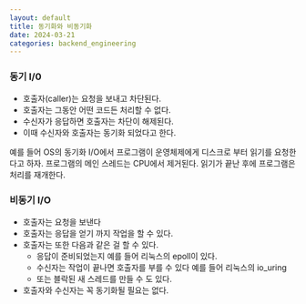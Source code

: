 ```yaml
---
layout: default
title: 동기화와 비동기화
date: 2024-03-21
categories: backend_engineering
---
```



### 동기 I/0
*  호출자(caller)는 요청을 보내고 차단된다.
* 호출자는 그동안 어떤 코드든 처리할 수 없다.
* 수신자가 응답하면 호출자는 차단이 해제된다.
* 이때 수신자와 호출자는 동기화 되었다고 한다.

예를 들어 OS의 동기화 I/O에서 프로그램이 운영체제에게 디스크로 부터 읽기를 요청한다고 하자. 프로그램의 메인 스레드는 CPU에서 제거된다. 읽기가 끝난 후에 프로그램은 처리를 재개한다.

### 비동기 I/O

* 호출자는 요청을 보낸다
* 호출자는 응답을 얻기 까지 작업을 할 수 있다.
* 호출자는 또한 다음과 같은 걸 할 수 있다.
	* 응답이 준비되었는지  예를 들어 리눅스의 epoll이 있다.
	* 수신자는 작업이 끝나면 호출자를 부를 수 있다 예를 들어 리눅스의 io_uring
	* 또는 블락된 새 스레드를 만들 수 도 있다.
* 호출자와 수신자는 꼭 동기화될 필요는 없다.
